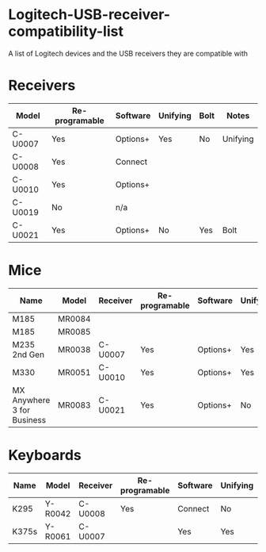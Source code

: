 # Logitech-USB-receiver-compatibility-list
A list of Logitech devices and the USB receivers they are compatible with

# Receivers
| Model | Re-programable | Software | Unifying | Bolt | Notes |
| --- | --- | --- | --- | --- | --- |
| C-U0007 | Yes | Options+ | Yes | No | Unifying |
| C-U0008 | Yes | Connect | |
| C-U0010 | Yes | Options+ | |
| C-U0019 | No | n/a | |
| C-U0021 | Yes | Options+ | No | Yes | Bolt |

# Mice
| Name | Model | Receiver | Re-programable | Software | Unifying | Bolt | Bluetooth |
| --- | --- | --- | --- | --- | --- | --- | --- |
| M185 | MR0084 | | | | | No | No |
| M185 | MR0085 | | | | | No | No |
| M235 2nd Gen | MR0038 | C-U0007 | Yes | Options+ | Yes | No | No |
| M330 | MR0051 | C-U0010 | Yes | Options+ | Yes | No | No |
| MX Anywhere 3 for Business | MR0083 | C-U0021 | Yes | Options+ | No | Yes | Yes |

# Keyboards
| Name | Model | Receiver | Re-programable | Software | Unifying | Bluetooth |
| --- | --- | --- | --- | --- | --- | --- |
| K295 | Y-R0042 | C-U0008 | Yes | Connect | No | No |
| K375s | Y-R0061 | C-U0007 | | Yes | Yes | Yes |
